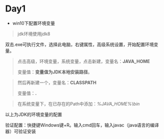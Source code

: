 # Day1

* win10下配置环境变量

> jdk环境使用jdk8

双击.exe可执行文件，选择此电脑，右键属性，高级系统设置，开始配置环境变量。

> 点击高级，环境变量，系统变量，点击新建，变量名：**JAVA_HOME**
>
> 变量值：**变量值为JDK本地安装路径**。

> 然后再新建一个，变量名：**CLASSPATH**
>
> 变量值：**.**

> 在系统变量下，在已存在的Path中添加：*%JAVA_HOME%\bin*

以上为JDK的环境变量的配置

验证配置：快捷键Windows键+R。输入cmd回车，输入javac（java语言的编译器）可验证安装
